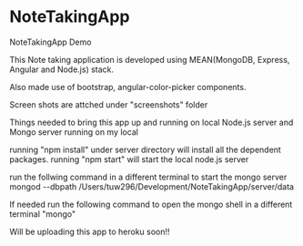 # NoteTakingApp
NoteTakingApp Demo

This Note taking application is developed using MEAN(MongoDB, Express, Angular and Node.js) stack.

Also made use of bootstrap, angular-color-picker components.

Screen shots are attched under "screenshots" folder

Things needed to bring this app up and running on local
Node.js server and Mongo server running on my local

running "npm install" under server directory will install all the dependent packages. 
running "npm start" will start the local node.js server

run the follwing command in a different terminal to start the mongo server
mongod --dbpath /Users/tuw296/Development/NoteTakingApp/server/data

If needed run the following command to open the mongo shell in a different terminal
"mongo"

Will be uploading this app to heroku soon!!

